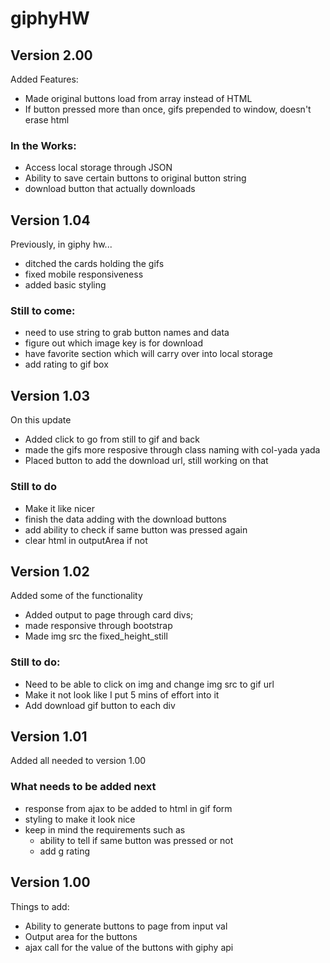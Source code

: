 # giphyHW

## Version 2.00

Added Features:
- Made original buttons load from array instead of HTML
- If button pressed more than once, gifs prepended to window, doesn't erase html

### In the Works:
- Access local storage through JSON
- Ability to save certain buttons to original button string
- download button that actually downloads

## Version 1.04

Previously, in giphy hw...
- ditched the cards holding the gifs
- fixed mobile responsiveness
- added basic styling

### Still to come:
- need to use string to grab button names and data
- figure out which image key is for download
- have favorite section which will carry over into local storage
- add rating to gif box

## Version 1.03

On this update
- Added click to go from still to gif and back
- made the gifs more resposive through class naming with col-yada yada
- Placed button to add the download url, still working on that

### Still to do

- Make it like nicer
- finish the data adding with the download buttons
- add ability to check if same button was pressed again
- clear html in outputArea if not 

## Version 1.02

Added some of the functionality
- Added output to page through card divs;
- made responsive through bootstrap
- Made img src the fixed_height_still

### Still to do:

- Need to be able to click on img and change img src to gif url
- Make it not look like I put 5 mins of effort into it
- Add download gif button to each div

## Version 1.01

Added all needed to version 1.00

### What needs to be added next

- response from ajax to be added to html in gif form
- styling to make it look nice
- keep in mind the requirements such as
    - ability to tell if same button was pressed or not
    - add g rating
    

## Version 1.00

Things to add:
- Ability to generate buttons to page from input val
- Output area for the buttons
- ajax call for the value of the buttons with giphy api    